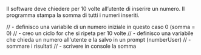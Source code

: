 Il software deve chiedere per 10 volte all’utente di inserire un numero.
Il programma stampa la somma di tutti i numeri inseriti.


// - definisco una variabile di un numero iniziale in questo caso 0 (somma = 0)
// - creo un ciclo for che si ripeta per 10 volte
// - definisco una variabile che chieda un numero all'utente e la salvo in un prompt (numberUser) 
// - sommare i risultati
// - scrivere in console la somma